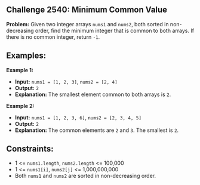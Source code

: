 ## Challenge 2540: Minimum Common Value

**Problem:**
Given two integer arrays `nums1` and `nums2`, both sorted in non-decreasing order, find the minimum integer that is common to both arrays. If there is no common integer, return `-1`.

## Examples:

 **Example 1:** 
 
 - **Input:** `nums1 = [1, 2, 3]`, `nums2 = [2, 4]`
 - **Output:** `2`
 - **Explanation:** The smallest element common to both arrays is `2`.

 **Example 2:**
 
 - **Input:** `nums1 = [1, 2, 3, 6]`, `nums2 = [2, 3, 4, 5]`
 - **Output:** `2`
 - **Explanation:** The common elements are `2` and `3`. The smallest is `2`.

## Constraints:

- 1 <= `nums1.length`, `nums2.length` <= 100,000
- 1 <= `nums1[i]`, `nums2[j]` <= 1,000,000,000
- Both `nums1` and `nums2` are sorted in non-decreasing order.

